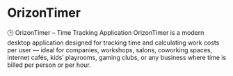 # OrizonTimer
🕒 OrizonTimer – Time Tracking Application OrizonTimer is a modern desktop application designed for tracking time and calculating work costs per user — ideal for companies, workshops, salons, coworking spaces, internet cafés, kids’ playrooms, gaming clubs, or any business where time is billed per person or per hour.
